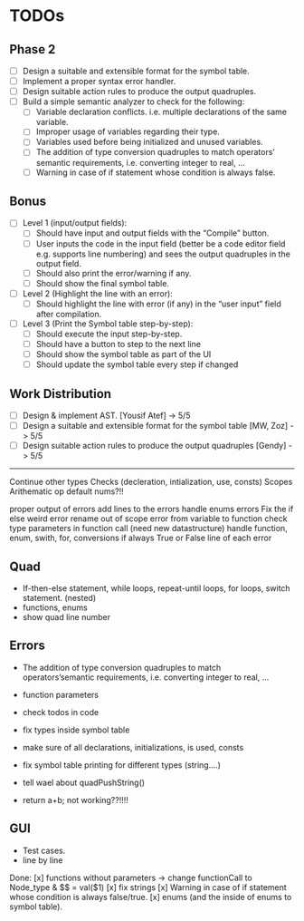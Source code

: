 # TODOs

## Phase 2

- [ ] Design a suitable and extensible format for the symbol table.
- [ ] Implement a proper syntax error handler.
- [ ] Design suitable action rules to produce the output quadruples.
- [ ] Build a simple semantic analyzer to check for the following:
  - [ ] Variable declaration conflicts. i.e. multiple declarations of the same variable.
  - [ ] Improper usage of variables regarding their type.
  - [ ] Variables used before being initialized and unused variables.
  - [ ] The addition of type conversion quadruples to match operators’ semantic requirements, i.e. converting integer to real, …
  - [ ] Warning in case of if statement whose condition is always false.

## Bonus

- [ ] Level 1 (input/output fields):
  - [ ] Should have input and output fields with the “Compile” button.
  - [ ] User inputs the code in the input field (better be a code editor field e.g. supports line numbering) and sees the output quadruples in the output field.
  - [ ] Should also print the error/warning if any.
  - [ ] Should show the final symbol table.
- [ ] Level 2 (Highlight the line with an error):
  - [ ] Should highlight the line with error (if any) in the “user input” field after compilation.
- [ ] Level 3 (Print the Symbol table step-by-step):
  - [ ] Should execute the input step-by-step.
  - [ ] Should have a button to step to the next line
  - [ ] Should show the symbol table as part of the UI
  - [ ] Should update the symbol table every step if changed

## Work Distribution

- [ ] Design & implement AST. [Yousif Atef] -> 5/5
- [ ] Design a suitable and extensible format for the symbol table [MW, Zoz] -> 5/5
- [ ] Design suitable action rules to produce the output quadruples [Gendy] -> 5/5

-------
Continue other types
Checks (decleration, intialization, use, consts)
Scopes
Arithematic op
default nums?!!

proper output of errors
add lines to the errors
handle enums errors
Fix the if else weird error
rename out of scope error from variable to function
check type parameters in function call (need new datastructure)
handle function, enum, swith, for,
conversions
if always True or False
line of each error

## Quad

- If-then-else statement, while loops, repeat-until loops, for loops, switch statement.   (nested)
- functions, enums
- show quad line number

## Errors

- The addition of type conversion quadruples to match operators’semantic requirements, i.e. converting integer to real, ...
- function parameters

- check todos in code
- fix types inside symbol table
- make sure of all declarations, initializations, is used, consts
- fix symbol table printing for different types (string....)
- tell wael about quadPushString()
- return a+b; not working??!!!!

## GUI

- Test cases.
- line by line

Done:
[x] functions without parameters -> change functionCall to Node_type & $$ = val($1)
[x] fix strings
[x] Warning in case of if statement whose condition is always false/true.
[x] enums (and the inside of enums to symbol table).

